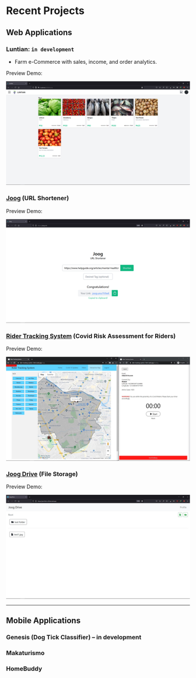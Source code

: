 # Recent Projects

## Web Applications

### Luntian: `in development`

- Farm e-Commerce with sales, income, and order analytics.

Preview Demo:

[![](./assets/luntian_tn.png)](https://user-images.githubusercontent.com/47204120/115472568-b9a99b00-a26c-11eb-8e99-136096f9f695.mp4)

### [Joog](https://joog.uno/) (URL Shortener)

Preview Demo:

[![](./assets/joog_tn.png)](https://user-images.githubusercontent.com/47204120/115469673-a8aa5b00-a267-11eb-99d7-62b2b9d3032e.mp4)

### [Rider Tracking System](https://rider-tracking-system-7a4c1.web.app/) (Covid Risk Assessment for Riders)

Preview Demo:

[![](./assets/rts_tn.jpg)](https://user-images.githubusercontent.com/47204120/115470166-78af8780-a268-11eb-8005-3b36260085f4.mp4)

### [Joog Drive](https://portfolio-a03ed.web.app/) (File Storage)

Preview Demo:

[![](./assets/joog_drive_tn.jpg)](https://user-images.githubusercontent.com/47204120/115470196-8533e000-a268-11eb-9e0b-9e46ab2441c3.mp4")

---

## Mobile Applications

### Genesis (Dog Tick Classifier) – in development

### Makaturismo

### HomeBuddy
